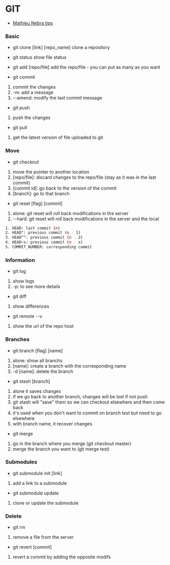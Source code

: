 # GIT

- [Mathieu Nebra tips](https://openclassrooms.com/fr/courses/1233741-gerez-vos-codes-source-avec-git)

### Basic

- git clone [link] [repo_name]
clone a repository

- git status
show file status

- git add [repo/file]
add the repo/file - you can put as many as you want

- git commit
1. commit the changes
2. -m: add a message
3. --amend: modify the last commit message

- git push
1. push the changes

- git pull
1. get the latest version of file uploaded to git

### Move 

- git checkout
1. move the pointer to another location
2. [repo/file]: discard changes to the repo/file (stay as it was in the last commit)
3. [commit id]: go back to the version of the commit
4. [branch]: go to that branch

- git reset [flag] [commit]
1. alone: git reset will roll back modifications in the server
2. --hard: git reset will roll back modifications in the server and the local 

```sh
1. HEAD: last commit (n)
2. HEAD^: previous commit (n - 1)
3. HEAD^^: previous commit (n - 2)
4. HEAD~x: previous commit (n - x)
5. COMMIT_NUMBER: corresponding commit
```

### Information

- git log
1. show logs
2. -p: to see more details

- git diff
1. show differences

- git remote --v
1. show the url of the repo host

### Branches

- git branch [flag] [name]
1. alone: show all branchs
2. [name]: create a branch with the corresponding name
3. -d [name]: delete the branch

- git stash [branch]
1. alone it saves changes
2. if we go back to another branch, changes will be lost if not push
3. git stash will "save" them so we can checkout elsewhere and then come back
4. it's used when you don't want to commit on branch test but need to go elsewhere
5. with branch name, it recover changes

- git merge
1. go in the branch where you merge (git checkout master)
2. merge the branch you want to (git merge test)

### Submodules

- git submodule init [link]
1. add a link to a submodule

- git submodule update
1. clone or update the submodule

### Delete

- git rm
1. remove a file from the server

- git revert [commit]
1. revert a commit by adding the opposite modifs 